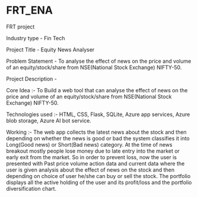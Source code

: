 # FRT_ENA
FRT project

Industry type - Fin Tech


Project Title - Equity News Analyser


Problem Statement - To analyse the effect of news on the price and volume of an equity/stock/share from NSE(National Stock                       Exchange) NIFTY-50.


Project Description - 
  
  Core Idea :- To Build a web tool that can analyse the effect of news on the price and volume of an equity/stock/share from     NSE(National Stock Exchange) NIFTY-50. 

  Technologies used :- HTML, CSS, Flask, SQLite, Azure app services, Azure blob storage, Azure AI bot service.

  Working :-  The web app collects the latest news about the stock and then depending on whether the news is good or bad the     system classifies it into Long(Good news) or Short(Bad news) category. At the time of news breakout mostly people lose       money due to late entry into the market or early exit from the market. So in order to prevent loss, now the user is          presented with Past price volume action data and current data where the user is given analysis about the effect of news      on the stock and then depending on choice of user he/she can buy or sell the stock. The portfolio displays all the           active holding of the user and its profit/loss and the portfolio diversification chart.


